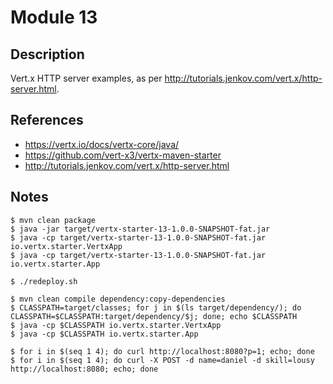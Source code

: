 # Module 13

## Description

Vert.x HTTP server examples, as per http://tutorials.jenkov.com/vert.x/http-server.html.

## References

* https://vertx.io/docs/vertx-core/java/
* https://github.com/vert-x3/vertx-maven-starter
* http://tutorials.jenkov.com/vert.x/http-server.html

## Notes

```
$ mvn clean package
$ java -jar target/vertx-starter-13-1.0.0-SNAPSHOT-fat.jar
$ java -cp target/vertx-starter-13-1.0.0-SNAPSHOT-fat.jar io.vertx.starter.VertxApp
$ java -cp target/vertx-starter-13-1.0.0-SNAPSHOT-fat.jar io.vertx.starter.App
```

```
$ ./redeploy.sh
```

```
$ mvn clean compile dependency:copy-dependencies
$ CLASSPATH=target/classes; for j in $(ls target/dependency/); do CLASSPATH=$CLASSPATH:target/dependency/$j; done; echo $CLASSPATH
$ java -cp $CLASSPATH io.vertx.starter.VertxApp
$ java -cp $CLASSPATH io.vertx.starter.App
```

```
$ for i in $(seq 1 4); do curl http://localhost:8080?p=1; echo; done
$ for i in $(seq 1 4); do curl -X POST -d name=daniel -d skill=lousy http://localhost:8080; echo; done
```
